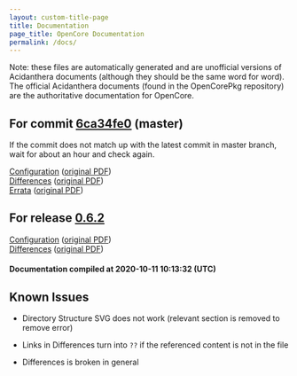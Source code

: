 ```yaml
---
layout: custom-title-page
title: Documentation
page_title: OpenCore Documentation
permalink: /docs/
---
```

Note: these files are automatically generated and are unofficial versions of Acidanthera documents (although they should be the same word for word). The official Acidanthera documents (found in the OpenCorePkg repository) are the authoritative documentation for OpenCore.

## For commit [6ca34fe0](https://github.com/acidanthera/OpenCorePkg/tree/6ca34fe0c2d4c12a7434ae5e686bdd1e0a24c19b) (master)

If the commit does not match up with the latest commit in master branch, wait for about an hour and check again.

[Configuration](latest/Configuration.html) ([original PDF](https://github.com/acidanthera/OpenCorePkg/blob/6ca34fe0c2d4c12a7434ae5e686bdd1e0a24c19b/Docs/Configuration.pdf))
<br>
[Differences](latest/Differences.html) ([original PDF](https://github.com/acidanthera/OpenCorePkg/blob/6ca34fe0c2d4c12a7434ae5e686bdd1e0a24c19b/Docs/Differences/Differences.pdf))
<br>
[Errata](latest/Errata.html) ([original PDF](https://github.com/acidanthera/OpenCorePkg/blob/6ca34fe0c2d4c12a7434ae5e686bdd1e0a24c19b/Docs/Errata/Errata.pdf))

## For release [0.6.2](https://github.com/acidanthera/OpenCorePkg/tree/0.6.2)

[Configuration](release/Configuration.html) ([original PDF](https://github.com/acidanthera/OpenCorePkg/blob/0.6.2/Docs/Configuration.pdf))
<br>
[Differences](release/Differences.html) ([original PDF](https://github.com/acidanthera/OpenCorePkg/blob/0.6.2/Docs/Differences/Differences.pdf))

#### Documentation compiled at 2020-10-11 10:13:32 (UTC)

## Known Issues

* Directory Structure SVG does not work (relevant section is removed to remove error)

* Links in Differences turn into `??` if the referenced content is not in the file

* Differences is broken in general

